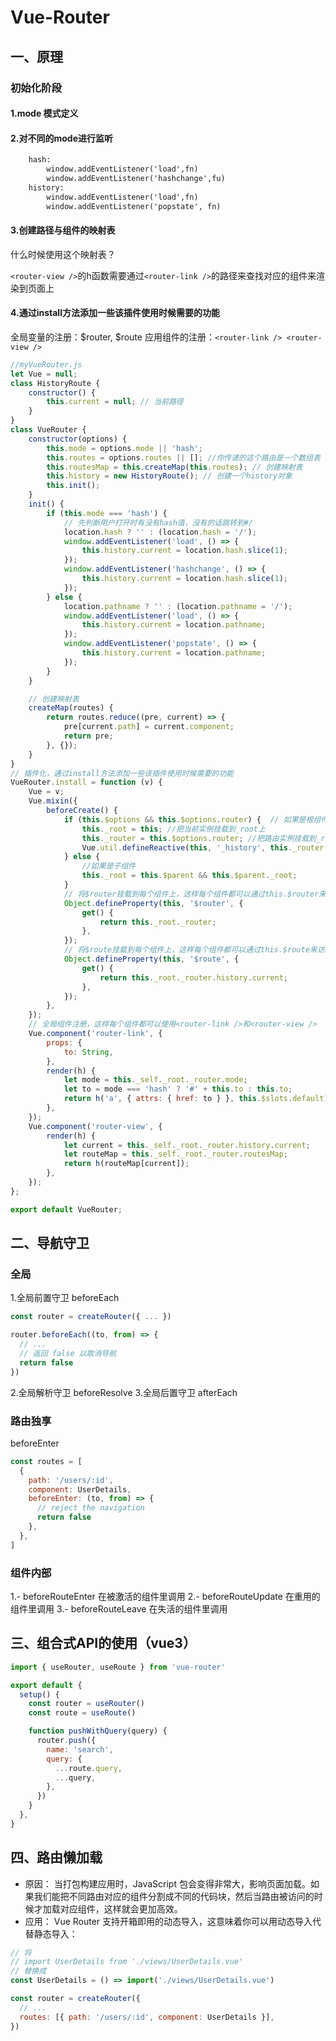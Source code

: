 # Vue-Router

## 一、原理

### 初始化阶段

#### 1.mode 模式定义

#### 2.对不同的mode进行监听

```txt
    hash: 
        window.addEventListener('load',fn)
        window.addEventListener('hashchange',fu)
    history:
        window.addEventListener('load',fn)
        window.addEventListener('popstate', fn)
```

#### 3.创建路径与组件的映射表

什么时候使用这个映射表？

`<router-view />`的h函数需要通过`<router-link />`的路径来查找对应的组件来渲染到页面上

#### 4.通过install方法添加一些该插件使用时候需要的功能

全局变量的注册：$router, $route
应用组件的注册：`<router-link /> <router-view />`

```js
//myVueRouter.js
let Vue = null;
class HistoryRoute {
    constructor() {
        this.current = null; // 当前路径
    }
}
class VueRouter {
    constructor(options) {
        this.mode = options.mode || 'hash';
        this.routes = options.routes || []; //你传递的这个路由是一个数组表
        this.routesMap = this.createMap(this.routes); // 创建映射表
        this.history = new HistoryRoute(); // 创建一个history对象
        this.init();
    }
    init() {
        if (this.mode === 'hash') {
            // 先判断用户打开时有没有hash值，没有的话跳转到#/
            location.hash ? '' : (location.hash = '/');
            window.addEventListener('load', () => {
                this.history.current = location.hash.slice(1);
            });
            window.addEventListener('hashchange', () => {
                this.history.current = location.hash.slice(1);
            });
        } else {
            location.pathname ? '' : (location.pathname = '/');
            window.addEventListener('load', () => {
                this.history.current = location.pathname;
            });
            window.addEventListener('popstate', () => {
                this.history.current = location.pathname;
            });
        }
    }

    // 创建映射表
    createMap(routes) {
        return routes.reduce((pre, current) => {
            pre[current.path] = current.component;
            return pre;
        }, {});
    }
}
// 插件化，通过install方法添加一些该插件使用时候需要的功能
VueRouter.install = function (v) {
    Vue = v;
    Vue.mixin({
        beforeCreate() {
            if (this.$options && this.$options.router) {  // 如果是根组件
                this._root = this; //把当前实例挂载到_root上
                this._router = this.$options.router; //把路由实例挂载到_root上
                Vue.util.defineReactive(this, '_history', this._router.history); // 把路由实例挂载到根实例上
            } else {
                //如果是子组件
                this._root = this.$parent && this.$parent._root;
            }
            // 将$router挂载到每个组件上，这样每个组件都可以通过this.$router来访问路由实例
            Object.defineProperty(this, '$router', {
                get() {
                    return this._root._router;
                },
            });
            // 将$route挂载到每个组件上，这样每个组件都可以通过this.$route来访问当前路由信息
            Object.defineProperty(this, '$route', {
                get() {
                    return this._root._router.history.current;
                },
            });
        },
    });
    // 全局组件注册，这样每个组件都可以使用<router-link />和<router-view />
    Vue.component('router-link', {
        props: {
            to: String,
        },
        render(h) {
            let mode = this._self._root._router.mode;
            let to = mode === 'hash' ? '#' + this.to : this.to;
            return h('a', { attrs: { href: to } }, this.$slots.default);
        },
    });
    Vue.component('router-view', {
        render(h) {
            let current = this._self._root._router.history.current;
            let routeMap = this._self._root._router.routesMap;
            return h(routeMap[current]);
        },
    });
};

export default VueRouter;
```

## 二、导航守卫

### 全局

1.全局前置守卫 beforeEach

```js
const router = createRouter({ ... })

router.beforeEach((to, from) => {
  // ...
  // 返回 false 以取消导航
  return false
})
```

2.全局解析守卫 beforeResolve
3.全局后置守卫 afterEach

### 路由独享

beforeEnter

```js
const routes = [
  {
    path: '/users/:id',
    component: UserDetails,
    beforeEnter: (to, from) => {
      // reject the navigation
      return false
    },
  },
]
```

### 组件内部

1.- beforeRouteEnter  在被激活的组件里调用
2.- beforeRouteUpdate 在重用的组件里调用
3.- beforeRouteLeave  在失活的组件里调用

## 三、组合式API的使用（vue3）

```js
import { useRouter, useRoute } from 'vue-router'

export default {
  setup() {
    const router = useRouter()
    const route = useRoute()

    function pushWithQuery(query) {
      router.push({
        name: 'search',
        query: {
          ...route.query,
          ...query,
        },
      })
    }
  },
}
```

## 四、路由懒加载

* 原因：
当打包构建应用时，JavaScript 包会变得非常大，影响页面加载。如果我们能把不同路由对应的组件分割成不同的代码块，然后当路由被访问的时候才加载对应组件，这样就会更加高效。
* 应用：
Vue Router 支持开箱即用的动态导入，这意味着你可以用动态导入代替静态导入：

```js
// 将
// import UserDetails from './views/UserDetails.vue'
// 替换成
const UserDetails = () => import('./views/UserDetails.vue')

const router = createRouter({
  // ...
  routes: [{ path: '/users/:id', component: UserDetails }],
})
```
